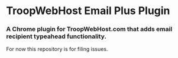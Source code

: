 # TroopWebHost Email Plus Plugin

### A Chrome plugin for TroopWebHost.com that adds email recipient typeahead functionality.

For now this repository is for filing issues.
